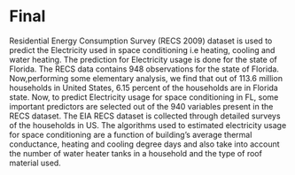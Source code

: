# Final
Residential Energy Consumption Survey (RECS 2009) dataset is used to predict the Electricity used in
space conditioning i.e heating, cooling and water heating. The prediction for Electricity usage is done for
the state of Florida. The RECS data contains 948 observations for the state of Florida. Now,performing
some elementary analysis, we find that out of 113.6 million households in United States, 6.15 percent of
the households are in Florida state.
Now, to predict Electricity usage for space conditioning in FL, some important predictors are selected
out of the 940 variables present in the RECS dataset. The EIA RECS dataset is collected through detailed
surveys of the households in US. The algorithms used to estimated electricity usage for space conditioning
are a function of building’s average thermal conductance, heating and cooling degree days and also take
into account the number of water heater tanks in a household and the type of roof material used.

